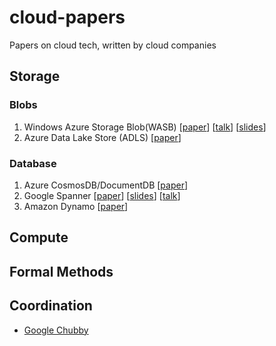 # cloud-papers
Papers on cloud tech, written by cloud companies

## Storage

### Blobs

1. Windows Azure Storage Blob(WASB) [[paper](http://sigops.org/sosp/sosp11/current/2011-Cascais/printable/11-calder.pdf)] [[talk](https://www.youtube.com/watch?v=QnYdbQO0yj4)] [[slides](http://sigops.org/sosp/sosp11/current/2011-Cascais/11-calder.pptx)]
2. Azure Data Lake Store (ADLS) [[paper](http://dl.acm.org/ft_gateway.cfm?id=3056100&type=pdf)]


### Database

1. Azure CosmosDB/DocumentDB [[paper](http://www.vldb.org/pvldb/vol8/p1668-shukla.pdf)]
2. Google Spanner [[paper](https://www.usenix.org/system/files/conference/osdi12/osdi12-final-16.pdf)] [[slides](https://www.usenix.org/sites/default/files/conference/protected-files/corbett_osdi12_slides.pptx)] [[talk](https://www.usenix.org/conference/osdi12/technical-sessions/presentation/corbett)]
3. Amazon Dynamo [[paper](http://www.allthingsdistributed.com/files/amazon-dynamo-sosp2007.pdf)]


## Compute


## Formal Methods

## Coordination
* [Google Chubby](https://static.googleusercontent.com/media/research.google.com/en//archive/chubby-osdi06.pdf)
